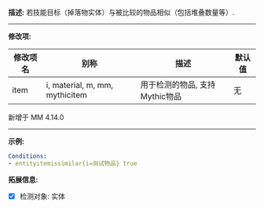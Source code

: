 **描述:** 若技能目标（掉落物实体）与被比较的物品相似（包括堆叠数量等）.

---

**修改项:**

| 修改项名  | 别称           | 描述                      | 默认值 |
| --------- | -------------- | ------------------------- | --- |
| item | i, material, m, mm, mythicitem | 用于检测的物品, 支持Mythic物品 | 无 |

新增于 MM 4.14.0

---

**示例:**

```yaml
Conditions:
- entityitemissimilar{i=测试物品} true
```

**拓展信息:**

- [x] 检测对象: 实体